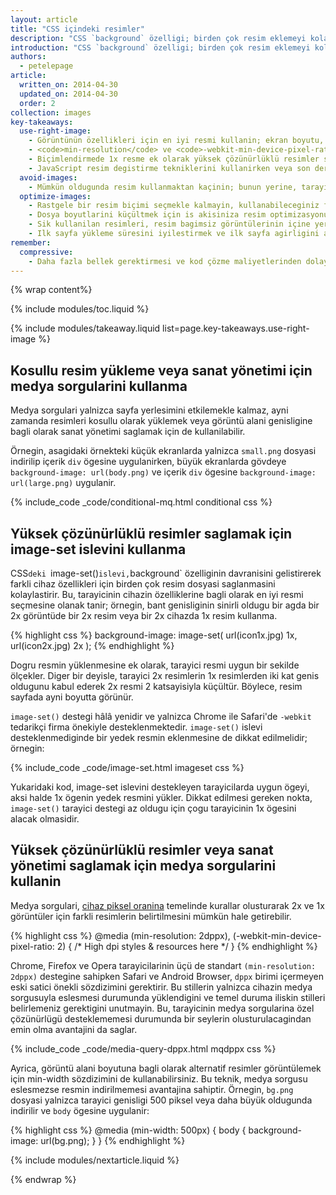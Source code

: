 ```yaml
---
layout: article
title: "CSS içindeki resimler"
description: "CSS `background` özelligi; birden çok resim eklemeyi kolaylastiran, tekrarlanmalarini saglayan ve baska olanaklar sunan, ögelere karmasik resimler eklemek için güçlü bir araçtir."
introduction: "CSS `background` özelligi; birden çok resim eklemeyi kolaylastiran, tekrarlanmalarini saglayan ve baska olanaklar sunan, ögelere karmasik resimler eklemek için güçlü bir araçtir.  Medya sorgulariyla birlestirildiginde, arka plan özelligi daha da güçlü hale gelerek ekran çözünürlügü, görüntü alani boyutu ve diger unsurlara dayanarak kosullu resim yüklenebilmesini saglar."
authors:
  - petelepage
article:
  written_on: 2014-04-30
  updated_on: 2014-04-30
  order: 2
collection: images
key-takeaways:
  use-right-image:
    - Görüntünün özellikleri için en iyi resmi kullanin; ekran boyutu, cihaz çözünürlügü ve sayfa yerlesimini dikkate alin.
    - <code>min-resolution</code> ve <code>-webkit-min-device-pixel-ratio</code> ile medya sorgulari kullanan yüksek DPI'ya sahip görüntüler için CSS`deki <code>background-image</code> özelligini degistirin.
    - Biçimlendirmede 1x resme ek olarak yüksek çözünürlüklü resimler saglamak için srcset tanimlayicisini kullanin.
    - JavaScript resim degistirme tekniklerini kullanirken veya son derece sikistirilmis yüksek çözünürlüklü resimleri düsük çözünürlüklü cihazlara sunarken performans maliyetlerini göz önünde bulundurun.
  avoid-images:
    - Mümkün oldugunda resim kullanmaktan kaçinin; bunun yerine, tarayici yeteneklerinden yararlanin, resimlerin yerine unicode karakterler kullanin ve karmasik simgeleri simge yazi tipleriyle degistirin.
  optimize-images:
    - Rastgele bir resim biçimi seçmekle kalmayin, kullanabileceginiz farkli biçimleri anlayin ve en uygun biçimi kullanin.
    - Dosya boyutlarini küçültmek için is akisiniza resim optimizasyonu ve sikistirma araçlarini dahil edin.
    - Sik kullanilan resimleri, resim bagimsiz görüntülerinin içine yerlestirerek http isteklerinin sayisini azaltin.
    - Ilk sayfa yükleme süresini iyilestirmek ve ilk sayfa agirligini azaltmak için resimleri yalnizca görünümün içine kaydirilmalarindan sonra yüklemeyi degerlendirin.
remember:
  compressive:
    - Daha fazla bellek gerektirmesi ve kod çözme maliyetlerinden dolayi sikistirma teknigini dikkatli kullanin.  Büyük resimleri küçük ekranlara sigdirmak üzere yeniden boyutlandirmak pahali bir islemdir ve özellikle hem bellegin hem de islemenin sinirli oldugu en yalin cihazlarda zor olabilir.
---
```


{% wrap content%}

<style>
  img, video, object {
    max-width: 100%;
  }

  img.center {
    display: block;
    margin-left: auto;
    margin-right: auto;
  }
</style>

{% include modules/toc.liquid %}

{% include modules/takeaway.liquid list=page.key-takeaways.use-right-image %}

## Kosullu resim yükleme veya sanat yönetimi için medya sorgularini kullanma

Medya sorgulari yalnizca sayfa yerlesimini etkilemekle kalmaz, ayni zamanda resimleri kosullu olarak yüklemek veya görüntü alani genisligine bagli olarak sanat yönetimi saglamak için de kullanilabilir.

Örnegin, asagidaki örnekteki küçük ekranlarda yalnizca `small.png` dosyasi indirilip içerik `div` ögesine uygulanirken, büyük ekranlarda gövdeye `background-image: url(body.png)` ve içerik `div` ögesine `background-image: url(large.png)` uygulanir.

{% include_code _code/conditional-mq.html conditional css %}

## Yüksek çözünürlüklü resimler saglamak için image-set islevini kullanma

CSS`deki `image-set()` islevi, `background` özelliginin davranisini gelistirerek farkli cihaz özellikleri için birden çok resim dosyasi saglanmasini kolaylastirir.  Bu, tarayicinin cihazin özelliklerine bagli olarak en iyi resmi seçmesine olanak tanir; örnegin, bant genisliginin sinirli oldugu bir agda bir 2x görüntüde bir 2x resim veya bir 2x cihazda 1x resim kullanma.

{% highlight css %}
background-image: image-set(
  url(icon1x.jpg) 1x,
  url(icon2x.jpg) 2x
);
{% endhighlight %}

Dogru resmin yüklenmesine ek olarak, tarayici resmi uygun bir sekilde
ölçekler. Diger bir deyisle, tarayici 2x resimlerin 1x resimlerden iki kat genis oldugunu kabul ederek 2x resmi 2 katsayisiyla küçültür. Böylece, resim sayfada ayni boyutta görünür.

`image-set()` destegi hâlâ yenidir ve yalnizca Chrome ile Safari'de `-webkit` tedarikçi firma önekiyle desteklenmektedir.  `image-set()` islevi desteklenmediginde bir yedek resmin eklenmesine de dikkat edilmelidir; örnegin:

{% include_code _code/image-set.html imageset css %}

Yukaridaki kod, image-set islevini destekleyen tarayicilarda uygun ögeyi, aksi halde 1x ögenin yedek resmini yükler. Dikkat edilmesi gereken nokta, `image-set()` tarayici destegi az oldugu için çogu tarayicinin 1x ögesini alacak olmasidir.

## Yüksek çözünürlüklü resimler veya sanat yönetimi saglamak için medya sorgularini kullanin

Medya sorgulari, [cihaz piksel oranina](http://www.html5rocks.com/en/mobile/high-dpi/#toc-bg) temelinde kurallar olusturarak 2x ve 1x görüntüler için farkli resimlerin belirtilmesini mümkün hale getirebilir.

{% highlight css %}
@media (min-resolution: 2dppx),
(-webkit-min-device-pixel-ratio: 2)
{
  /* High dpi styles & resources here */
}
{% endhighlight %}

Chrome, Firefox ve Opera tarayicilarinin üçü de standart `(min-resolution: 2dppx)` destegine sahipken Safari ve Android Browser, `dppx` birimi içermeyen eski satici önekli sözdizimini gerektirir.  Bu stillerin yalnizca cihazin medya sorgusuyla eslesmesi durumunda yüklendigini ve temel duruma iliskin stilleri belirlemeniz gerektigini unutmayin.  Bu, tarayicinin medya sorgularina özel çözünürlügü desteklememesi durumunda bir seylerin olusturulacagindan emin olma avantajini da saglar.

{% include_code _code/media-query-dppx.html mqdppx css %}

Ayrica, görüntü alani boyutuna bagli olarak alternatif resimler görüntülemek için min-width sözdizimini de kullanabilirsiniz.  Bu teknik, medya sorgusu eslesmezse resmin indirilmemesi avantajina sahiptir. Örnegin, `bg.png` dosyasi yalnizca tarayici genisligi 500 piksel veya daha büyük oldugunda indirilir ve `body` ögesine uygulanir:

{% highlight css %}
@media (min-width: 500px) {
  body {
    background-image: url(bg.png);
  }
}
{% endhighlight %}	

{% include modules/nextarticle.liquid %}

{% endwrap %}

